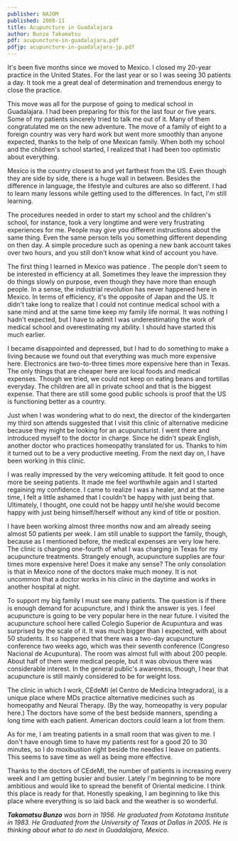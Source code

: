 ```yaml
---
publisher: NAJOM
published: 2008-11
title: Acupuncture in Guadalajara
author: Bunzo Takamatsu
pdf: acupuncture-in-guadalajara.pdf
pdfjp: acupuncture-in-guadalajara-jp.pdf
---
```


It's been five months since we moved to Mexico. I closed my 20-year practice in the United States. For the last year or so I was seeing 30 patients a day. It took me a great deal of determination and tremendous energy to close the practice.<!--more-->

This move was all for the purpose of going to medical school in Guadalajara. I had been preparing for this for the last four or five years. Some of my patients sincerely tried to talk me out of it. Many of them congratulated me on the new adventure. The move of a family of eight to a foreign country was very hard work but went more smoothly than anyone expected, thanks to the help of one Mexican family. When both my school and the children's school started, I realized that I had been too optimistic about everything.

Mexico is the country closest to and yet farthest from the US. Even though they are side by side, there is a huge wall in between. Besides the difference in language, the lifestyle and cultures are also so different. I had to learn many lessons while getting used to the differences. In fact, I'm still learning.

The procedures needed in order to start my school and the children's school, for instance, took a very longtime and were very frustrating experiences for me. People may give you different instructions about the same thing. Even the same person tells you something different depending on then day. A simple procedure such as opening a new bank account takes over two hours, and you still don't know what kind of account you have.

The first thing I learned in Mexico was patience . The people don't seem to be interested in efficiency at all. Sometimes they leave the impression they do things slowly on purpose, even though they have more than enough people. In a sense, the industrial revolution has never happened here in Mexico. In terms of efficiency, it's the opposite of Japan and the US. It didn't take long to realize that I could not continue medical school with a sane mind and at the same time keep my family life normal. It was nothing I hadn't expected, but I have to admit I was underestimating the work of medical school and overestimating my ability. I should have started this much earlier.

I became disappointed and depressed, but I had to do something to make a living because we found out that everything was much more expensive here. Electronics are two-to-three times more expensive here than in Texas. The only things that are cheaper here are local foods and medical expenses. Though we tried, we could not keep on eating beans and tortillas everyday. The children are all in private school and that is the biggest expense. That there are still some good public schools is proof that the US is functioning better as a country.

Just when I was wondering what to do next, the director of the kindergarten my third son attends suggested that I visit this clinic of alternative medicine because they might be looking for an acupuncturist. I went there and introduced myself to the doctor in charge. Since he didn't speak English, another doctor who practices homeopathy translated for us. Thanks to him it turned out to be a very productive meeting. From the next day on, I have been working in this clinic.

I was really impressed by the very welcoming attitude. It felt good to once more be seeing patients. It made me feel worthwhile again and I started regaining my confidence. I came to realize I was a healer, and at the same time, I felt a little ashamed that I couldn't be happy with just being that. Ultimately, I thought, one could not be happy until he/she would become happy with just being himself/herself without any kind of title or position.

I have been working almost three months now and am already seeing almost 50 patients per week. I am still unable to support the family, though, because as I mentioned before, the medical expenses are very low here. The clinic is charging one-fourth of what I was charging in Texas for my acupuncture treatments. Strangely enough, acupuncture supplies are four times more expensive here! Does it make any sense? The only consolation is that in Mexico none of the doctors make much money. It is not uncommon that a doctor works in his clinic in the daytime and works in another hospital at night.

To support my big family I must see many patients. The question is if there is enough demand for acupuncture, and I think the answer is yes. I feel acupuncture is going to be very popular here in the near future. I visited the acupuncture school here called Colegio Superior de Acupuntura and was surprised by the scale of it. It was much bigger than I expected, with about 50 students. It so happened that there was a two-day acupuncture conference two weeks ago, which was their seventh conference (Congreso Nacional de Acupuntura). The room was almost full with about 200 people. About half of them were medical people, but it was obvious there was considerable interest. In the general public's awareness, though, I hear that acupuncture is still mainly considered to be for weight loss.

The clinic in which I work, CEdeMI (el Centro de Medicina lntegradora), is a unique place where MDs practice alternative medicines such as homeopathy and Neural Therapy. (By the way, homeopathy is very popular here.) The doctors have some of the best bedside manners, spending a long time with each patient. American doctors could learn a lot from them.

As for me, I am treating patients in a small room that was given to me. I don't have enough time to have my patients rest for a good 20 to 30 minutes, so I do moxibustion right beside the needles I leave on patients. This seems to save time as well as being more effective.

Thanks to the doctors of CEdeMI, the number of patients is increasing every week and I am getting busier and busier. Lately I'm beginning to be more ambitious and would like to spread the benefit of Oriental medicine. I think this place is ready for that. Honestly speaking, I am beginning to like this place where everything is so laid back and the weather is so wonderful.

_**Takamatsu Bunzo** was born in 1956. He graduated from Kototama Institute in 1983. He Graduated from the University of Texas at Dallas in 2005. He is thinking about what to do next in Guadalajara, Mexico._
